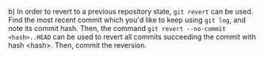 b) In order to revert to a previous repository state, `git revert` can be used. Find the
   most recent commit which you'd like to keep using `git log`, and note its commit hash.
   Then, the command `git revert --no-commit <hash>..HEAD` can be used to revert all
   commits succeeding the commit with hash &lt;hash&gt;. Then, commit the reversion.
